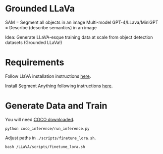 # Grounded LLaVa

SAM = Segment all objects in an image
Multi-model GPT-4/LLava/MiniGPT = Describe (describe semantics) in an image

Idea: Generate LLaVA-esque training data at scale from object detection datasets (Grounded LLaVa!)

# Requirements

Follow LlaVA installation instructions [here](https://github.com/haotian-liu/LLaVA/tree/main).

Install Segment Anything following instructions [here](https://github.com/facebookresearch/segment-anything).

# Generate Data and Train

You will need [COCO downloaded](https://cocodataset.org/#download).

```
python coco_inference/run_inference.py
```

Adjust paths in ```./scripts/finetune_lora.sh```.

```
bash /LLaVA/scripts/finetune_lora.sh
```
